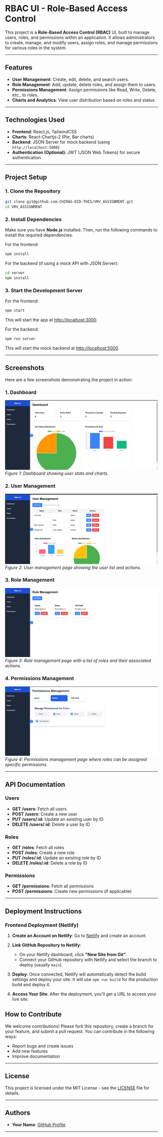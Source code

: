 # **RBAC UI - Role-Based Access Control**

This project is a **Role-Based Access Control (RBAC)** UI, built to manage users, roles, and permissions within an application. It allows administrators to create, manage, and modify users, assign roles, and manage permissions for various roles in the system.

---

## **Features**

- **User Management**: Create, edit, delete, and search users.
- **Role Management**: Add, update, delete roles, and assign them to users.
- **Permissions Management**: Assign permissions like Read, Write, Delete, etc., to roles.
- **Charts and Analytics**: View user distribution based on roles and status.

---

## **Technologies Used**

- **Frontend**: React.js, TailwindCSS
- **Charts**: React-Chartjs-2 (Pie, Bar charts)
- **Backend**: JSON Server for mock backend (using `http://localhost:5000`)
- **Authentication (Optional)**: JWT (JSON Web Tokens) for secure authentication.

---

## **Project Setup**

### 1. **Clone the Repository**
```bash
git clone git@github.com:CHIRAG-DID-THIS/VRV_ASSIGNMENT.git
cd VRV_ASSIGNMENT
```

### 2. **Install Dependencies**
Make sure you have **Node.js** installed. Then, run the following commands to install the required dependencies.

For the frontend:
```bash
npm install
```

For the backend (if using a mock API with JSON Server):
```bash
cd server
npm install
```

### 3. **Start the Development Server**

For the frontend:
```bash
npm start
```
This will start the app at [http://localhost:3000](http://localhost:3000).

For the backend:
```bash
npm run server
```
This will start the mock backend at [http://localhost:5000](http://localhost:5000).

---

## **Screenshots**

Here are a few screenshots demonstrating the project in action:

### 1. Dashboard
![Dashboard](./public/assets/image1.png)
*Figure 1: Dashboard showing user stats and charts.*

### 2. User Management
![User](./public/assets/image2.png)
*Figure 2: User management page showing the user list and actions.*

### 3. Role Management
![Role](./public/assets/image3.png)
*Figure 3: Role management page with a list of roles and their associated actions.*

### 4. Permissions Management
![Permission](./public/assets/image4.png)
*Figure 4: Permissions management page where roles can be assigned specific permissions.*

---

## **API Documentation**

### **Users**
- **GET /users**: Fetch all users
- **POST /users**: Create a new user
- **PUT /users/:id**: Update an existing user by ID
- **DELETE /users/:id**: Delete a user by ID

### **Roles**
- **GET /roles**: Fetch all roles
- **POST /roles**: Create a new role
- **PUT /roles/:id**: Update an existing role by ID
- **DELETE /roles/:id**: Delete a role by ID

### **Permissions**
- **GET /permissions**: Fetch all permissions
- **POST /permissions**: Create new permissions (if applicable)

---

## **Deployment Instructions**

### **Frontend Deployment (Netlify)**

1. **Create an Account on Netlify**:
   Go to [Netlify](https://www.netlify.com/) and create an account.

2. **Link GitHub Repository to Netlify**:
   - On your Netlify dashboard, click **"New Site from Git"**.
   - Connect your GitHub repository with Netlify and select the branch to deploy (usually `main`).

3. **Deploy**:
   Once connected, Netlify will automatically detect the build settings and deploy your site. It will use `npm run build` for the production build and deploy it.

4. **Access Your Site**:
   After the deployment, you'll get a URL to access your live site.


## **How to Contribute**

We welcome contributions! Please fork this repository, create a branch for your feature, and submit a pull request. You can contribute in the following ways:
- Report bugs and create issues
- Add new features
- Improve documentation

---

## **License**

This project is licensed under the MIT License - see the [LICENSE](LICENSE) file for details.

---

## **Authors**

- **Your Name**: [GitHub Profile](https://github.com/CHIRAG-DID-THIS)
---

